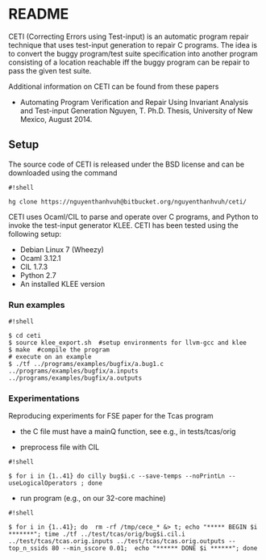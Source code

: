 # README #


CETI (Correcting Errors using Test-input) is an automatic program repair technique that uses test-input generation to repair C programs. The idea is to convert the buggy program/test suite specification into another program consisting of a location reachable iff the buggy program can be repair to pass the given test suite.

Additional information on CETI can be found from these papers

* Automating Program Verification and Repair Using Invariant Analysis and Test-input Generation Nguyen, T. Ph.D. Thesis, University of New Mexico, August 2014. 


## Setup ##

The source code of CETI is released under the BSD license and can be downloaded using the command 

```
#!shell

hg clone https://nguyenthanhvuh@bitbucket.org/nguyenthanhvuh/ceti/
```


CETI uses Ocaml/CIL to parse and operate over C programs, and Python to invoke the test-input generator KLEE.  CETI has been tested using the following setup:

* Debian Linux 7 (Wheezy)
* Ocaml 3.12.1
* CIL 1.7.3
* Python 2.7
* An installed KLEE version

### Run examples ###

```
#!shell

$ cd ceti
$ source klee_export.sh  #setup environments for llvm-gcc and klee
$ make  #compile the program
# execute on an example
$ ./tf ../programs/examples/bugfix/a.bug1.c ../programs/examples/bugfix/a.inputs ../programs/examples/bugfix/a.outputs
```


### Experimentations ###

Reproducing experiments for FSE paper for the Tcas program

- the C file must have a mainQ function, see e.g., in tests/tcas/orig

- preprocess file with CIL

```
#!shell

$ for i in {1..41} do cilly bug$i.c --save-temps --noPrintLn --useLogicalOperators ; done

```

- run program (e.g., on our 32-core machine)

```
#!shell

$ for i in {1..41}; do  rm -rf /tmp/cece_* &> t; echo "***** BEGIN $i *******"; time ./tf ../test/tcas/orig/bug$i.cil.i ../test/tcas/tcas.orig.inputs ../test/tcas/tcas.orig.outputs --top_n_ssids 80 --min_sscore 0.01;  echo "****** DONE $i ******"; done
```